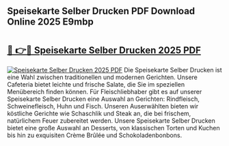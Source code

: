 ## Speisekarte Selber Drucken PDF Download Online 2025 E9mbp

# <h2><a href="http://gc6d19.nevu.top/?p=Speisekarte+Selber+Drucken">🔗 👉🔴 Speisekarte Selber Drucken 2025 PDF</a></h2>

[![Speisekarte Selber Drucken 2025 PDF](https://i.imgur.com/dBaPXMq.png)](http://gc6d19.nevu.top/?p=Speisekarte+Selber+Drucken)
Die Speisekarte Selber Drucken ist eine Wahl zwischen traditionellen und modernen Gerichten. Unsere Cafeteria bietet leichte und frische Salate, die Sie im speziellen Menübereich finden können. Für Fleischliebhaber gibt es auf unserer Speisekarte Selber Drucken eine Auswahl an Gerichten: Rindfleisch, Schweinefleisch, Huhn und Fisch. Unseren Auserwählten bieten wir köstliche Gerichte wie Schaschlik und Steak an, die bei frischem, natürlichem Feuer zubereitet werden. Unsere Speisekarte Selber Drucken bietet eine große Auswahl an Desserts, von klassischen Torten und Kuchen bis hin zu exquisiten Crème Brûlée und Schokoladenbonbons.
